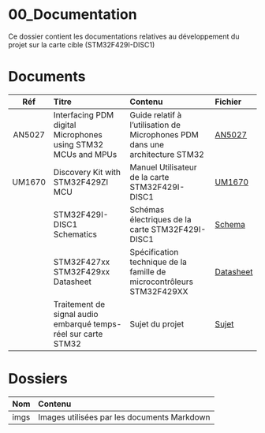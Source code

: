 <h1> 00_Documentation </h1>
Ce dossier contient les documentations relatives au développement du projet sur la carte cible (STM32F429I-DISC1)

# Documents
| Réf | Titre | Contenu | Fichier |
|:---:|:------|:--------|:--------|
|AN5027| Interfacing PDM digital Microphones using STM32 MCUs and MPUs | Guide relatif à l’utilisation de Microphones PDM dans une architecture STM32 | [AN5027](dm00380469-interfacing-pdm-digital-microphones-using-stm32-mcus-and-mpus-stmicroelectronics.pdf)|
|UM1670|Discovery Kit with STM32F429ZI MCU | Manuel Utilisateur de la carte STM32F429I-DISC1|[UM1670](um1670-discovery-kit-with-stm32f429zi-mcu-stmicroelectronics.pdf)|
||STM32F429I-DISC1 Schematics| Schémas électriques de la carte STM32F429I-DISC1 |[Schema](en.MB1075-F429I-B01_Schematic.pdf) |
||STM32F427xx STM32F429xx Datasheet | Spécification technique de la famille de microcontrôleurs STM32F429XX| [Datasheet](stm32f429zi.pdf)
|| Traitement de signal audio embarqué temps-réel sur carte STM32| Sujet du projet | [Sujet](pfe_stm32.pdf)|

 # Dossiers

| Nom | Contenu |
|:----|:--------|
|imgs | Images utilisées par les documents Markdown |
